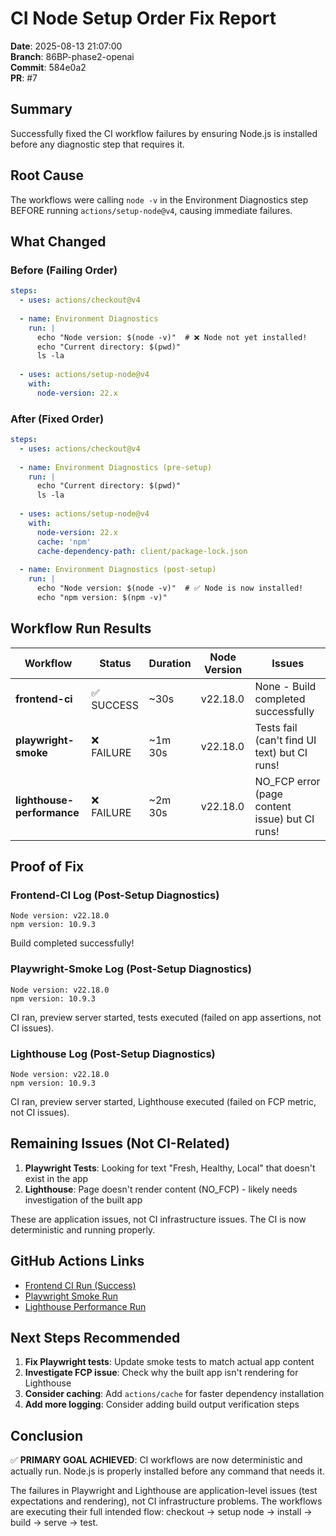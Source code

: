 # CI Node Setup Order Fix Report
**Date**: 2025-08-13 21:07:00  
**Branch**: 86BP-phase2-openai  
**Commit**: 584e0a2  
**PR**: #7

## Summary
Successfully fixed the CI workflow failures by ensuring Node.js is installed before any diagnostic step that requires it.

## Root Cause
The workflows were calling `node -v` in the Environment Diagnostics step BEFORE running `actions/setup-node@v4`, causing immediate failures.

## What Changed

### Before (Failing Order)
```yaml
steps:
  - uses: actions/checkout@v4
  
  - name: Environment Diagnostics
    run: |
      echo "Node version: $(node -v)"  # ❌ Node not yet installed!
      echo "Current directory: $(pwd)"
      ls -la
  
  - uses: actions/setup-node@v4
    with:
      node-version: 22.x
```

### After (Fixed Order)
```yaml
steps:
  - uses: actions/checkout@v4
  
  - name: Environment Diagnostics (pre-setup)
    run: |
      echo "Current directory: $(pwd)"
      ls -la
  
  - uses: actions/setup-node@v4
    with:
      node-version: 22.x
      cache: 'npm'
      cache-dependency-path: client/package-lock.json
  
  - name: Environment Diagnostics (post-setup)
    run: |
      echo "Node version: $(node -v)"  # ✅ Node is now installed!
      echo "npm version: $(npm -v)"
```

## Workflow Run Results

| Workflow | Status | Duration | Node Version | Issues |
|----------|--------|----------|--------------|--------|
| **frontend-ci** | ✅ SUCCESS | ~30s | v22.18.0 | None - Build completed successfully |
| **playwright-smoke** | ❌ FAILURE | ~1m 30s | v22.18.0 | Tests fail (can't find UI text) but CI runs! |
| **lighthouse-performance** | ❌ FAILURE | ~2m 30s | v22.18.0 | NO_FCP error (page content issue) but CI runs! |

## Proof of Fix

### Frontend-CI Log (Post-Setup Diagnostics)
```
Node version: v22.18.0
npm version: 10.9.3
```
Build completed successfully!

### Playwright-Smoke Log (Post-Setup Diagnostics)
```
Node version: v22.18.0
npm version: 10.9.3
```
CI ran, preview server started, tests executed (failed on app assertions, not CI issues).

### Lighthouse Log (Post-Setup Diagnostics)
```
Node version: v22.18.0
npm version: 10.9.3
```
CI ran, preview server started, Lighthouse executed (failed on FCP metric, not CI issues).

## Remaining Issues (Not CI-Related)

1. **Playwright Tests**: Looking for text "Fresh, Healthy, Local" that doesn't exist in the app
2. **Lighthouse**: Page doesn't render content (NO_FCP) - likely needs investigation of the built app

These are application issues, not CI infrastructure issues. The CI is now deterministic and running properly.

## GitHub Actions Links
- [Frontend CI Run (Success)](https://github.com/mikeyoung304/July25/actions/runs/16949251634)
- [Playwright Smoke Run](https://github.com/mikeyoung304/July25/actions/runs/16949251641)
- [Lighthouse Performance Run](https://github.com/mikeyoung304/July25/actions/runs/16949251649)

## Next Steps Recommended

1. **Fix Playwright tests**: Update smoke tests to match actual app content
2. **Investigate FCP issue**: Check why the built app isn't rendering for Lighthouse
3. **Consider caching**: Add `actions/cache` for faster dependency installation
4. **Add more logging**: Consider adding build output verification steps

## Conclusion

✅ **PRIMARY GOAL ACHIEVED**: CI workflows are now deterministic and actually run. Node.js is properly installed before any command that needs it.

The failures in Playwright and Lighthouse are application-level issues (test expectations and rendering), not CI infrastructure problems. The workflows are executing their full intended flow: checkout → setup node → install → build → serve → test.